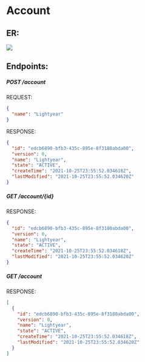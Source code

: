 # Account

## ER:
![](https://github.com/lightyeardev/backend-test-task/blob/main/adr/resource/1_account.svg?raw=true)

## Endpoints:

##### POST /account

REQUEST:
```json
{
  "name": "Lightyear"
}
```

RESPONSE:
```json
{
  "id": "edcb6890-bfb3-435c-895e-8f3180abda00",
  "version": 0,
  "name": "Lightyear",
  "state": "ACTIVE",
  "createTime": "2021-10-25T23:55:52.034618Z",
  "lastModified": "2021-10-25T23:55:52.034620Z"
}
```

##### GET /account/{id}

RESPONSE:
```json
{
  "id": "edcb6890-bfb3-435c-895e-8f3180abda00",
  "version": 0,
  "name": "Lightyear",
  "state": "ACTIVE",
  "createTime": "2021-10-25T23:55:52.034618Z",
  "lastModified": "2021-10-25T23:55:52.034620Z"
}
```

##### GET /account

RESPONSE:
```json
[
  {
    "id": "edcb6890-bfb3-435c-895e-8f3180abda00",
    "version": 0,
    "name": "Lightyear",
    "state": "ACTIVE",
    "createTime": "2021-10-25T23:55:52.034618Z",
    "lastModified": "2021-10-25T23:55:52.034620Z"
  }
]
```
